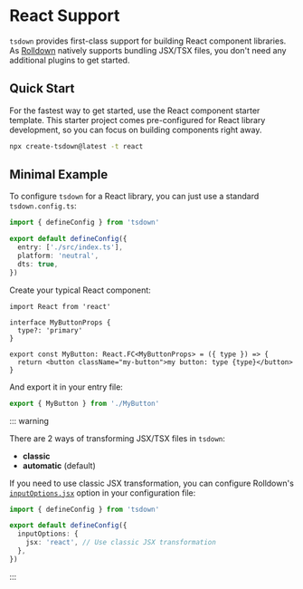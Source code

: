 # React Support

`tsdown` provides first-class support for building React component libraries. As [Rolldown](https://rolldown.rs/) natively supports bundling JSX/TSX files, you don't need any additional plugins to get started.

## Quick Start

For the fastest way to get started, use the React component starter template. This starter project comes pre-configured for React library development, so you can focus on building components right away.

```bash
npx create-tsdown@latest -t react
```

## Minimal Example

To configure `tsdown` for a React library, you can just use a standard `tsdown.config.ts`:

```ts [tsdown.config.ts]
import { defineConfig } from 'tsdown'

export default defineConfig({
  entry: ['./src/index.ts'],
  platform: 'neutral',
  dts: true,
})
```

Create your typical React component:

```tsx [MyButton.tsx]
import React from 'react'

interface MyButtonProps {
  type?: 'primary'
}

export const MyButton: React.FC<MyButtonProps> = ({ type }) => {
  return <button className="my-button">my button: type {type}</button>
}
```

And export it in your entry file:

```ts [index.ts]
export { MyButton } from './MyButton'
```

::: warning

There are 2 ways of transforming JSX/TSX files in `tsdown`:

- **classic**
- **automatic** (default)

If you need to use classic JSX transformation, you can configure Rolldown's [`inputOptions.jsx`](https://rolldown.rs/reference/config-options#jsx) option in your configuration file:

```ts [tsdown.config.ts]
import { defineConfig } from 'tsdown'

export default defineConfig({
  inputOptions: {
    jsx: 'react', // Use classic JSX transformation
  },
})
```

:::
